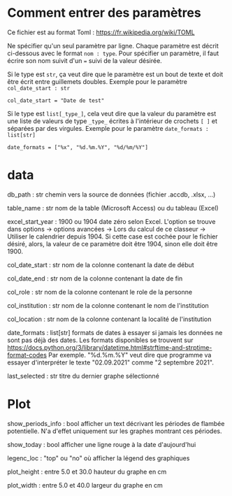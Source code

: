 # Comment entrer des paramètres

Ce fichier est au format Toml : https://fr.wikipedia.org/wiki/TOML

Ne spécifier qu'un seul paramètre par ligne. Chaque paramètre est décrit ci-dessous avec le format `nom : type`. Pour spécifier un paramètre, il faut écrire son nom suivit d'un ` = ` suivi de la valeur désirée.

Si le type est `str`, ça veut dire que le paramètre est un bout de texte et doit être écrit entre guillemets doubles. Exemple pour le paramètre `col_date_start : str` 
```
col_date_start = "Date de test"
```

Si le type est `list[_type_]`, cela veut dire que la valeur du paramètre est une liste de valeurs de type `_type_` écrites à l'intérieur de crochets `[ ]` et séparées par des virgules.
Exemple pour le paramètre `date_formats : list[str]`
```
date_formats = ["%x", "%d.%m.%Y", "%d/%m/%Y"]
```

# data
db_path : str
    chemin vers la source de données (fichier .accdb, .xlsx, ...)

table_name : str
    nom de la table (Microsoft Access) ou du tableau (Excel)

excel_start_year : 1900 ou 1904
    date zéro selon Excel. L'option se trouve dans options -> options avancées -> Lors du calcul de ce classeur -> Utiliser le calendrier depuis 1904. Si cette case est cochée pour le fichier désiré, alors, la valeur de ce paramètre doit être 1904, sinon elle doit être 1900.

col_date_start : str
    nom de la colonne contenant la date de début

col_date_end : str
    nom de la colonne contenant la date de fin

col_role : str
    nom de la colonne contenant le role de la personne

col_institution : str
    nom de la colonne contenant le nom de l'institution

col_location : str
    nom de la colonne contenant la localité de l'institution

date_formats : list[str]
    formats de dates à essayer si jamais les données ne sont pas déjà des dates. Les formats disponibles se trouvent sur https://docs.python.org/3/library/datetime.html#strftime-and-strptime-format-codes
    Par exemple. "%d.%m.%Y" veut dire que programme va essayer d'interpréter le texte "02.09.2021" comme "2 septembre 2021". 

last_selected : str
    titre du dernier graphe sélectionné

# Plot
show_periods_info : bool
    afficher un text décrivant les périodes de flambée potentielle. N'a d'effet uniquement sur les graphes montrant ces périodes.

show_today : bool
    afficher une ligne rouge à la date d'aujourd'hui

legenc_loc : "top" ou "no"
    où afficher la légend des graphiques

plot_height : entre 5.0 et 30.0
    hauteur du graphe en cm

plot_width : entre 5.0 et 40.0
    largeur du graphe en cm
